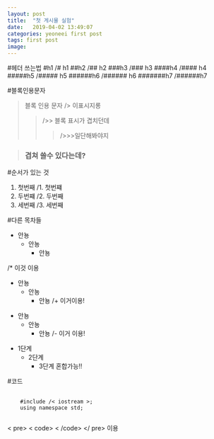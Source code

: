```yaml
---
layout: post
title:  "첫 게시물 실험"
date:   2019-04-02 13:49:07
categories: yeoneei first post 
tags: first post
image: 
---
```


#헤더 쓰는법
#h1 
/# h1
##h2
/## h2
###h3
/### h3
####h4
/#### h4
#####h5
/##### h5
######h6
/###### h6
#######h7
/######h7

#블록인용문자
> 블록 인용 문자
/> 이표시지롱
>> />> 블록 표시가 겹치던데
>>> />>>일단해봐야지

> ### 겹쳐 쓸수 있다는데?

#순서가 있는 것

1. 첫번째
/1. 첫번쨰
2. 두번쨰
/2. 두번째
3. 세번째
/3. 세번째

#다른 목차들
* 안뇽
  * 안뇽
      * 안뇽

/* 이것 이용

+ 안뇽
  + 안뇽
      + 안뇽
/+ 이거이용!

- 안뇽
  - 안뇽
    - 안뇽
/- 이거 이용!

* 1단계
  + 2단계
    - 3단계 
혼합가능!!

#코드
<pre>
  <code>
    #include /< iostream >;
    using namespace std;
  </code>
</pre>

< pre> < code> < /code> </ pre> 이용
